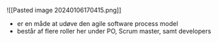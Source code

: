 ![[Pasted image 20240106170415.png]]

* er en måde at udøve den agile software process model
* består af flere roller her under PO, Scrum master, samt developers
